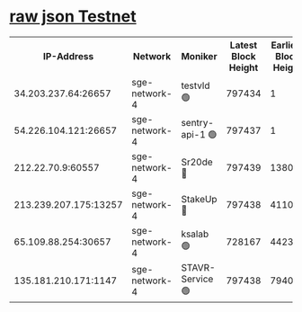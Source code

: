 
[raw json Testnet](https://rpc-check.sget.stavr.tech/sget/rpc-sget-result.json)
=


<table><tr><th>IP-Address</th><th>Network</th><th>Moniker</th><th>Latest Block Height</th><th>Earliest Block Height</th><th>Catching Up</th><th>Tx Index</th><th>Voting Power</th><th>Scan Time</th></tr><tr><td>34.203.237.64:26657</td><td>sge-network-4</td><td>testvld 🟢</td><td>797434</td><td>1</td><td>False</td><td>on</td><td>0</td><td>2023-12-25T02:27:40.449007520UTC</td></tr><tr><td>54.226.104.121:26657</td><td>sge-network-4</td><td>sentry-api-1 🟢</td><td>797437</td><td>1</td><td>False</td><td>on</td><td>0</td><td>2023-12-25T02:27:55.522263052UTC</td></tr><tr><td>212.22.70.9:60557</td><td>sge-network-4</td><td>Sr20de 🔴</td><td>797439</td><td>138001</td><td>False</td><td>on</td><td>99</td><td>2023-12-25T02:28:09.302692660UTC</td></tr><tr><td>213.239.207.175:13257</td><td>sge-network-4</td><td>StakeUp 🔴</td><td>797438</td><td>411001</td><td>False</td><td>off</td><td>100</td><td>2023-12-25T02:28:03.954598145UTC</td></tr><tr><td>65.109.88.254:30657</td><td>sge-network-4</td><td>ksalab 🟢</td><td>728167</td><td>442343</td><td>False</td><td>off</td><td>0</td><td>2023-12-25T02:28:06.756514838UTC</td></tr><tr><td>135.181.210.171:1147</td><td>sge-network-4</td><td>STAVR-Service 🟢</td><td>797438</td><td>794001</td><td>False</td><td>on</td><td>0</td><td>2023-12-25T02:28:04.280386246UTC</td></tr></table>
